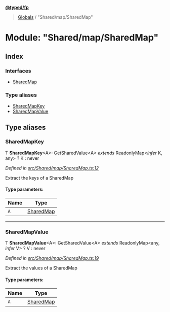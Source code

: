 **[@typed/fp](../README.md)**

> [Globals](../globals.md) / "Shared/map/SharedMap"

# Module: "Shared/map/SharedMap"

## Index

### Interfaces

* [SharedMap](../interfaces/_shared_map_sharedmap_.sharedmap.md)

### Type aliases

* [SharedMapKey](_shared_map_sharedmap_.md#sharedmapkey)
* [SharedMapValue](_shared_map_sharedmap_.md#sharedmapvalue)

## Type aliases

### SharedMapKey

Ƭ  **SharedMapKey**\<A>: GetSharedValue\<A> *extends* ReadonlyMap\<*infer* K, any> ? K : never

*Defined in [src/Shared/map/SharedMap.ts:12](https://github.com/TylorS/typed-fp/blob/6ccb290/src/Shared/map/SharedMap.ts#L12)*

Extract the keys of a SharedMap

#### Type parameters:

Name | Type |
------ | ------ |
`A` | [SharedMap](../interfaces/_shared_map_sharedmap_.sharedmap.md) |

___

### SharedMapValue

Ƭ  **SharedMapValue**\<A>: GetSharedValue\<A> *extends* ReadonlyMap\<any, *infer* V> ? V : never

*Defined in [src/Shared/map/SharedMap.ts:19](https://github.com/TylorS/typed-fp/blob/6ccb290/src/Shared/map/SharedMap.ts#L19)*

Extract the values of a SharedMap

#### Type parameters:

Name | Type |
------ | ------ |
`A` | [SharedMap](../interfaces/_shared_map_sharedmap_.sharedmap.md) |
